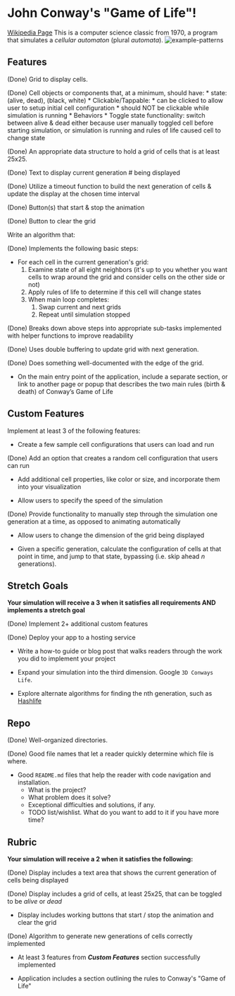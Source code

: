 # John Conway's "Game of Life"! 
[Wikipedia Page](https://en.wikipedia.org/wiki/Conway%27s_Game_of_Life#Examples_of_patterns)
This is a computer science classic from 1970, 
a program that simulates a _cellular automaton_ (plural _automata_).
![example-patterns](https://media.giphy.com/media/4VVZTvTqzRR0BUwNIH/giphy.gif)


## Features

(Done) Grid to display cells. 

(Done) Cell objects or components that, at a minimum, should have:
    * state: (alive, dead), (black, white)
    * Clickable/Tappable:
      * can be clicked to allow user to setup initial cell configuration
      * should NOT be clickable while simulation is running
    * Behaviors
      * Toggle state functionality: 
        switch between alive & dead either because user manually toggled cell before starting simulation, 
        or simulation is running and rules of life caused cell to change state

(Done) An appropriate data structure to hold a grid of cells that is at least 25x25.

(Done) Text to display current generation # being displayed

(Done) Utilize a timeout function to build the next generation of cells & update the display at the chosen time interval

(Done) Button(s) that start & stop the animation

(Done) Button to clear the grid

Write an algorithm that:

(Done) Implements the following basic steps:
  * For each cell in the current generation's grid:
    1. Examine state of all eight neighbors 
      (it's up to you whether you want cells to wrap around the grid and consider cells on the other side or not)
    2. Apply rules of life to determine if this cell will change states
    3. When main loop completes:
       1. Swap current and next grids
       2. Repeat until simulation stopped

(Done) Breaks down above steps into appropriate sub-tasks implemented with helper functions to improve readability

(Done) Uses double buffering to update grid with next generation.

(Done) Does something well-documented with the edge of the grid.

* On the main entry point of the application, include a separate section, or link to another page or popup that describes the two main rules (birth & death) of Conway’s Game of Life


## Custom Features

Implement at least 3 of the following features:

* Create a few sample cell configurations that users can load and run

(Done) Add an option that creates a random cell configuration that users can run

* Add additional cell properties, like color or size, and incorporate them into your visualization

* Allow users to specify the speed of the simulation

(Done) Provide functionality to manually step through the simulation one generation at a time, as opposed to animating automatically

* Allow users to change the dimension of the grid being displayed

* Given a specific generation, calculate the configuration of cells at that point in time, 
  and jump to that state, bypassing (i.e. skip ahead _n_ generations).


## Stretch Goals

**Your simulation will receive a 3 when it satisfies all requirements AND implements a stretch goal**

(Done) Implement 2+ additional custom features

(Done) Deploy your app to a hosting service

* Write a how-to guide or blog post that walks readers through the work you did to implement your project

* Expand your simulation into the third dimension. Google `3D Conways Life`.

* Explore alternate algorithms for finding the nth generation, such as [Hashlife](https://en.wikipedia.org/wiki/Hashlife)


## Repo

(Done) Well-organized directories.

(Done) Good file names that let a reader quickly determine which file is where.

* Good `README.md` files that help the reader with code navigation and installation.
  * What is the project?
  * What problem does it solve?
  * Exceptional difficulties and solutions, if any.
  * TODO list/wishlist. What do you want to add to it if you have more time?


## Rubric

**Your simulation will receive a 2 when it satisfies the following:**

(Done) Display includes a text area that shows the current generation of cells being displayed

(Done) Display includes a grid of cells, at least 25x25, that can be toggled to be _alive_ or _dead_

* Display includes working buttons that start / stop the animation and clear the grid

(Done) Algorithm to generate new generations of cells correctly implemented

* At least 3 features from ***Custom Features*** section successfully implemented

* Application includes a section outlining the rules to Conway's "Game of Life"

